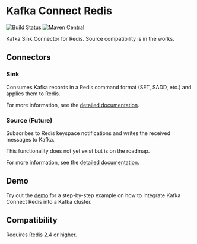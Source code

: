 # Kafka Connect Redis
[![Build Status](https://github.com/jaredpetersen/kafka-connect-redis/workflows/Release/badge.svg)](https://github.com/jaredpetersen/kafka-connect-redis/actions)
[![Maven Central](https://maven-badges.herokuapp.com/maven-central/io.github.jaredpetersen/kafka-connect-redis/badge.svg)](https://maven-badges.herokuapp.com/maven-central/io.github.jaredpetersen/kafka-connect-redis)

Kafka Sink Connector for Redis. Source compatibility is in the works.

## Connectors
### Sink
Consumes Kafka records in a Redis command format (SET, SADD, etc.) and applies them to Redis.

For more information, see the [detailed documentation](/docs/connectors).

### Source (Future)
Subscribes to Redis keyspace notifications and writes the received messages to Kafka.

This functionality does not yet exist but is on the roadmap.

For more information, see the [detailed documentation](/docs/source).

## Demo
Try out the [demo](/docs/demo) for a step-by-step example on how to integrate Kafka Connect Redis into a Kafka cluster.

## Compatibility
Requires Redis 2.4 or higher.
